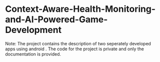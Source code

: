 # Context-Aware-Health-Monitoring-and-AI-Powered-Game-Development

Note: The project contains the description of two seperately developed apps using android <version>. The code for the project is private and only the documentation is provided.
